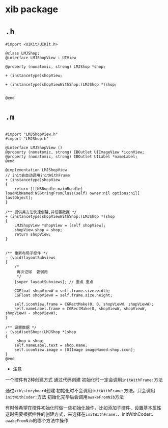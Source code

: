 # xib package



# `.h`


````objc
#import <UIKit/UIKit.h>

@class LMJShop;
@interface LMJShopView : UIView

@property (nonatomic, strong) LMJShop *shop;

+ (instancetype)shopView;

+ (instancetype)shopViewWithShop:(LMJShop *)shop;


@end

````



# `.m`

````objc

#import "LMJShopView.h"
#import "LMJShop.h"

@interface LMJShopView ()
@property (nonatomic, strong) IBOutlet UIImageView *iconView;
@property (nonatomic, strong) IBOutlet UILabel *nameLabel;
@end

@implementation LMJShopView
// init会自动调用initWithFrame
+ (instancetype)shopView
{
    return [[[NSBundle mainBundle] loadNibNamed:NSStringFromClass(self) owner:nil options:nil] lastObject];
}

/** 提供类方法快速创建,并设置数据 */
+ (instancetype)shopViewWithShop:(LMJShop *)shop
{
    LMJShopView *shopView = [self shopView];
    shopView.shop = shop;
    return shopView;
}


/** 重新布局子控件 */
- (void)layoutSubviews
{
    /*
     再次记得  要调用
     */
    [super layoutSubviews]; // 重点 重点

    CGFloat shopViewW = self.frame.size.width;
    CGFloat shopViewH = self.frame.size.height;

    self.iconView.frame = CGRectMake(0, 0, shopViewW, shopViewW);
    self.nameLabel.frame = CGRectMake(0, shopViewW, shopViewW, shopViewH - shopViewW);
}

/** 设置数据 */
- (void)setShop:(LMJShop *)shop
{
    _shop = shop;
    self.nameLabel.text = shop.name;
    self.iconView.image = [UIImage imageNamed:shop.icon];
}
@end

````


- 注意

一个控件有2种创建方式
通过代码创建
初始化时一定会调用`initWithFrame:`方法

通过`xib\storyboard`创建
初始化时不会调用`initWithFrame:`方法，只会调用`initWithCoder:`方法
初始化完毕后会调用`awakeFromNib`方法

有时候希望在控件初始化时做一些初始化操作，比如添加子控件、设置基本属性
这时需要根据控件的创建方式，来选择在`initWithFrame:`、initWithCoder:、`awakeFromNib`的哪个方法中操作

